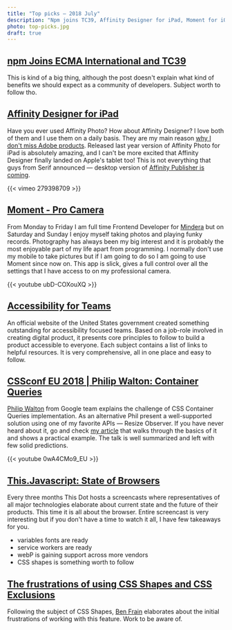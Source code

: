 ```yaml
---
title: "Top picks — 2018 July"
description: "Npm joins TC39, Affinity Designer for iPad, Moment for iOS, Accessibility for Teams, CSS Container Queries, the State of Browsers, CSS Shapes and more…"
photo: top-picks.jpg
draft: true
---
```


## [npm Joins ECMA International and TC39](https://blog.npmjs.org/post/175722319045/npm-joins-ecma-international-and-tc39)

This is kind of a big thing, although the post doesn't explain what kind of benefits we should expect as a community of developers. Subject worth to follow tho.

## [Affinity Designer for iPad](https://affinity.serif.com/en-gb/designer/ipad/)

Have you ever used Affinity Photo? How about Affinity Designer? I love both of them and I use them on a daily basis. They are my main reason [why I don't miss Adobe products](https://pawelgrzybek.com/i-wont-miss-you-adobe/). Released last year version of Affinity Photo for iPad is absolutely amazing, and I can't be more excited that Affinity Designer finally landed on Apple's tablet too! This is not everything that guys from Serif announced — desktop version of [Affinity Publisher is coming](https://affinity.serif.com/en-gb/publisher/).

{{< vimeo 279398709 >}}

## [Moment - Pro Camera](https://www.shopmoment.com/moment-pro-camera-app)

From Monday to Friday I am full time Frontend Developer for [Mindera](mindera.com) but on Saturday and Sunday I enjoy myself taking photos and playing funky records. Photography has always been my big interest and it is probably the most enjoyable part of my life apart from programming. I normally don't use my mobile to take pictures but if I am going to do so I am going to use Moment since now on. This app is slick, gives a full control over all the settings that I have access to on my professional camera.

{{< youtube ubD-COXouXQ >}}

## [Accessibility for Teams](https://accessibility.digital.gov/)

An official website of the United States government created something outstanding for accessibility focused teams. Based on a job-role involved in creating digital product, it presents core principles to follow to build a product accessible to everyone. Each subject contains a list of links to helpful resources. It is very comprehensive, all in one place and easy to follow. 

## [CSSconf EU 2018 | Philip Walton: Container Queries](https://youtu.be/0wA4CMo9_EU)

[Philip Walton](https://twitter.com/philwalton) from Google team explains the challenge of CSS Container Queries implementation. As an alternative Phil present a well-supported solution using one of my favorite APIs — Resize Observer. If you have never heard about it, go and check [my article](https://pawelgrzybek.com/the-resize-observer-explained/) that walks through the basics of it and shows a practical example. The talk is well summarized and left with few solid predictions.

{{< youtube 0wA4CMo9_EU >}}

## [This.Javascript: State of Browsers](https://youtu.be/67etFbKTOFA)

Every three months This Dot hosts a screencasts where representatives of all major technologies elaborate about current state and the future of their products. This time it is all about the browser. Entire screencast is very interesting but if you don't have a time to watch it all, I have few takeaways for you.

- variables fonts are ready
- service workers are ready
- webP is gaining support across more vendors
- CSS shapes is something worth to follow

## [The frustrations of using CSS Shapes and CSS Exclusions](https://benfrain.com/the-frustrations-of-using-css-shapes-and-css-exclusions/)

Following the subject of CSS Shapes, [Ben Frain](http://twitter.com/benfrain) elaborates about the initial frustrations of working with this feature. Work to be aware of.
